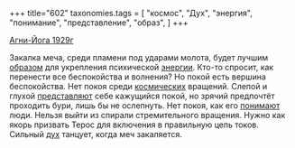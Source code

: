 +++
title="602"
taxonomies.tags = [
 "космос",
 "Дух",
 "энергия",
 "понимание",
 "представление",
 "образ",
]
+++

[Агни-Йога 1929г](/agni/1929)

Закалка меча, среди пламени под ударами молота, будет лучшим [образом](/tags/образ) для укрепления психической [энергии](/tags/энергия). Кто-то спросит, как перенести все беспокойства и волнения? Но покой есть вершина беспокойства. Нет покоя среди [космических](/tags/космос) вращений. Слепой и глухой [представляют](/tags/представление) себе кажущийся покой, но зрячий предпочтёт проходить бури, лишь бы не ослепнуть. Нет покоя, как его [понимают](/tags/понимание) люди. Нельзя выйти из спирали стремительного вращения. Нужно как якорь призвать Терос для включения в правильную цепь токов. Сильный [дух](/tags/Дух) танцует, когда меч закаляется.